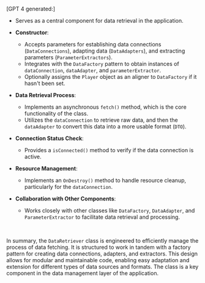 \[GPT 4 generated:\]

- Serves as a central component for data retrieval in the application.
- **Constructor**:
    
    - Accepts parameters for establishing data connections (`DataConnections`), adapting data (`DataAdapters`), and extracting parameters (`ParameterExtractors`).
    - Integrates with the `DataFactory` pattern to obtain instances of `dataConnection`, `dataAdapter`, and `parameterExtractor`.
    - Optionally assigns the `Player` object as an aligner to `DataFactory` if it hasn't been set.
- **Data Retrieval Process**:
    
    - Implements an asynchronous `fetch()` method, which is the core functionality of the class.
    - Utilizes the `dataConnection` to retrieve raw data, and then the `dataAdapter` to convert this data into a more usable format (`DTO`).
- **Connection Status Check**:
    
    - Provides a `isConnected()` method to verify if the data connection is active.
- **Resource Management**:
    
    - Implements an `OnDestroy()` method to handle resource cleanup, particularly for the `dataConnection`.
- **Collaboration with Other Components**:
    
    - Works closely with other classes like `DataFactory`, `DataAdapter`, and `ParameterExtractor` to facilitate data retrieval and processing.

&nbsp;

In summary, the `DataRetriever` class is engineered to efficiently manage the process of data fetching. It is structured to work in tandem with a factory pattern for creating data connections, adapters, and extractors. This design allows for modular and maintainable code, enabling easy adaptation and extension for different types of data sources and formats. The class is a key component in the data management layer of the application.